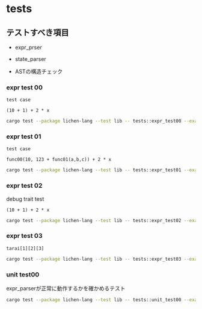 # tests

## テストすべき項目

- expr_prser

- state_parser

- ASTの構造チェック

### expr test 00
`test case`
```
(10 + 1) + 2 * x
```

```bash
cargo test --package lichen-lang --test lib -- tests::expr_test00 --exact --show-output 
```

### expr test 01
`test case`
```
func00(10, 123 + func01(a,b,c)) + 2 * x
```

```bash
cargo test --package lichen-lang --test lib -- tests::expr_test01 --exact --show-output
```

### expr test 02
debug trait test
```
(10 + 1) + 2 * x
```

```bash
cargo test --package lichen-lang --test lib -- tests::expr_test02 --exact --show-output
```

### expr test 03

```
tarai[1][2][3]
```

```bash
cargo test --package lichen-lang --test lib -- tests::expr_test03 --exact --show-output
```

### unit test00

expr_parserが正常に動作するかを確かめるテスト
```bash
cargo test --package lichen-lang --test lib -- tests::unit_test00 --exact --show-output
```
